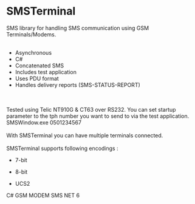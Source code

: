 # SMSTerminal
SMS library for handling SMS communication using GSM Terminals/Modems.
<br/>
<br/>
* Asynchronous
* C#
* Concatenated SMS
* Includes test application
* Uses PDU format
* Handles delivery reports (SMS-STATUS-REPORT)
<br/>
<br/>
Tested using Telic NT910G & CT63 over RS232. 
You can set startup parameter to the tph number you want to send to via the test application.
SMSWindow.exe 0501234567
<br/>
<br/>
With SMSTerminal you can have multiple terminals connected.
<br/>
<br/>
SMSTerminal supports following encodings :

* 7-bit 

* 8-bit

* UCS2


C# GSM MODEM SMS NET 6
